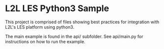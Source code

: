 # L2L LES Python3 Sample
This project is comprised of files showing best practices for integration with L2L's LES platform using python3.

The main example is found in the api/ subfolder. See api/main.py for instructions on how to run the example.
